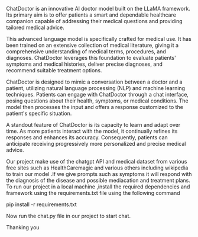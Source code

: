 ChatDoctor is an innovative AI doctor model built on the LLaMA framework. Its primary aim is to offer patients a smart and dependable healthcare companion capable of addressing their medical questions and providing tailored medical advice.

This advanced language model is specifically crafted for medical use. It has been trained on an extensive collection of medical literature, giving it a comprehensive understanding of medical terms, procedures, and diagnoses. ChatDoctor leverages this foundation to evaluate patients' symptoms and medical histories, deliver precise diagnoses, and recommend suitable treatment options.

ChatDoctor is designed to mimic a conversation between a doctor and a patient, utilizing natural language processing (NLP) and machine learning techniques. Patients can engage with ChatDoctor through a chat interface, posing questions about their health, symptoms, or medical conditions. The model then processes the input and offers a response customized to the patient's specific situation.

A standout feature of ChatDoctor is its capacity to learn and adapt over time. As more patients interact with the model, it continually refines its responses and enhances its accuracy. Consequently, patients can anticipate receiving progressively more personalized and precise medical advice.

Our project make use of the chatgpt API and medical dataset from various free sites such as HealthCaremagic and various others including wikipedia to train our model .If we give prompts such as symptoms it will respond with the diagnosis of the disease and possible mediacation and treatment plans.
To run our project in a local machine ,install the required dependencies and framework using the requirements.txt file using the following command

pip install -r requirements.txt

Now run the chat.py file in our project to start chat.

Thanking you

